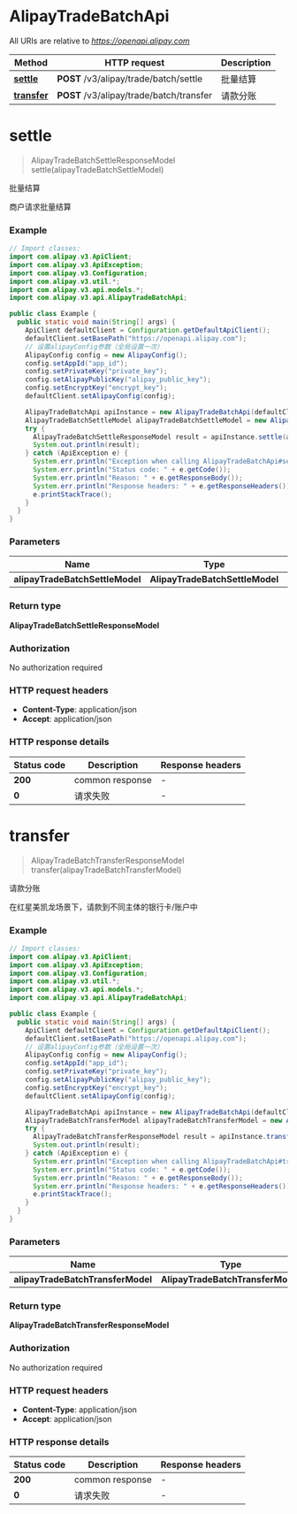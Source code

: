 # AlipayTradeBatchApi

All URIs are relative to *https://openapi.alipay.com*

| Method | HTTP request | Description |
|------------- | ------------- | -------------|
| [**settle**](AlipayTradeBatchApi.md#settle) | **POST** /v3/alipay/trade/batch/settle | 批量结算 |
| [**transfer**](AlipayTradeBatchApi.md#transfer) | **POST** /v3/alipay/trade/batch/transfer | 请款分账 |


<a name="settle"></a>
# **settle**
> AlipayTradeBatchSettleResponseModel settle(alipayTradeBatchSettleModel)

批量结算

商户请求批量结算

### Example
```java
// Import classes:
import com.alipay.v3.ApiClient;
import com.alipay.v3.ApiException;
import com.alipay.v3.Configuration;
import com.alipay.v3.util.*;
import com.alipay.v3.api.models.*;
import com.alipay.v3.api.AlipayTradeBatchApi;

public class Example {
  public static void main(String[] args) {
    ApiClient defaultClient = Configuration.getDefaultApiClient();
    defaultClient.setBasePath("https://openapi.alipay.com");
    // 设置alipayConfig参数（全局设置一次）
    AlipayConfig config = new AlipayConfig();
    config.setAppId("app_id");
    config.setPrivateKey("private_key");
    config.setAlipayPublicKey("alipay_public_key");
    config.setEncryptKey("encrypt_key");
    defaultClient.setAlipayConfig(config);

    AlipayTradeBatchApi apiInstance = new AlipayTradeBatchApi(defaultClient);
    AlipayTradeBatchSettleModel alipayTradeBatchSettleModel = new AlipayTradeBatchSettleModel(); // AlipayTradeBatchSettleModel | 
    try {
      AlipayTradeBatchSettleResponseModel result = apiInstance.settle(alipayTradeBatchSettleModel);
      System.out.println(result);
    } catch (ApiException e) {
      System.err.println("Exception when calling AlipayTradeBatchApi#settle");
      System.err.println("Status code: " + e.getCode());
      System.err.println("Reason: " + e.getResponseBody());
      System.err.println("Response headers: " + e.getResponseHeaders());
      e.printStackTrace();
    }
  }
}
```

### Parameters

| Name | Type | Description  | Notes |
|------------- | ------------- | ------------- | -------------|
| **alipayTradeBatchSettleModel** | **AlipayTradeBatchSettleModel**|  | [optional] |

### Return type

**AlipayTradeBatchSettleResponseModel**

### Authorization

No authorization required

### HTTP request headers

 - **Content-Type**: application/json
 - **Accept**: application/json

### HTTP response details
| Status code | Description | Response headers |
|-------------|-------------|------------------|
| **200** | common response |  -  |
| **0** | 请求失败 |  -  |

<a name="transfer"></a>
# **transfer**
> AlipayTradeBatchTransferResponseModel transfer(alipayTradeBatchTransferModel)

请款分账

在红星美凯龙场景下，请款到不同主体的银行卡/账户中

### Example
```java
// Import classes:
import com.alipay.v3.ApiClient;
import com.alipay.v3.ApiException;
import com.alipay.v3.Configuration;
import com.alipay.v3.util.*;
import com.alipay.v3.api.models.*;
import com.alipay.v3.api.AlipayTradeBatchApi;

public class Example {
  public static void main(String[] args) {
    ApiClient defaultClient = Configuration.getDefaultApiClient();
    defaultClient.setBasePath("https://openapi.alipay.com");
    // 设置alipayConfig参数（全局设置一次）
    AlipayConfig config = new AlipayConfig();
    config.setAppId("app_id");
    config.setPrivateKey("private_key");
    config.setAlipayPublicKey("alipay_public_key");
    config.setEncryptKey("encrypt_key");
    defaultClient.setAlipayConfig(config);

    AlipayTradeBatchApi apiInstance = new AlipayTradeBatchApi(defaultClient);
    AlipayTradeBatchTransferModel alipayTradeBatchTransferModel = new AlipayTradeBatchTransferModel(); // AlipayTradeBatchTransferModel | 
    try {
      AlipayTradeBatchTransferResponseModel result = apiInstance.transfer(alipayTradeBatchTransferModel);
      System.out.println(result);
    } catch (ApiException e) {
      System.err.println("Exception when calling AlipayTradeBatchApi#transfer");
      System.err.println("Status code: " + e.getCode());
      System.err.println("Reason: " + e.getResponseBody());
      System.err.println("Response headers: " + e.getResponseHeaders());
      e.printStackTrace();
    }
  }
}
```

### Parameters

| Name | Type | Description  | Notes |
|------------- | ------------- | ------------- | -------------|
| **alipayTradeBatchTransferModel** | **AlipayTradeBatchTransferModel**|  | [optional] |

### Return type

**AlipayTradeBatchTransferResponseModel**

### Authorization

No authorization required

### HTTP request headers

 - **Content-Type**: application/json
 - **Accept**: application/json

### HTTP response details
| Status code | Description | Response headers |
|-------------|-------------|------------------|
| **200** | common response |  -  |
| **0** | 请求失败 |  -  |

